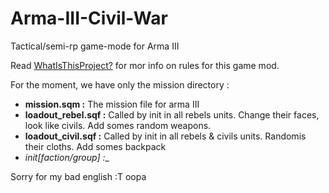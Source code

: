 # Arma-III-Civil-War
Tactical/semi-rp game-mode for Arma III

Read [WhatIsThisProject?](https://github.com/Balthyx/Arma-III-Civil-War/blob/master/WhatIsThisProject.md) for mor info on rules for this game mod.

For the moment, we have only the mission directory : 
  * __mission.sqm :__ The mission file for arma III
  * __loadout_rebel.sqf :__ Called by init in all rebels units. Change their faces, look like civils. Add somes random weapons.
  * __loadout_civil.sqf :__ Called by init in all rebels & civils units. Randomis their cloths. Add somes backpack
  * __init_[faction/group] :__ 

Sorry for my bad english :T  oopa
